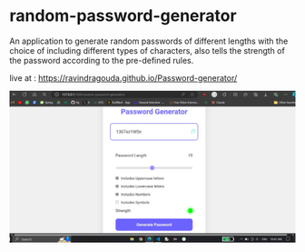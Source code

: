 # random-password-generator
An application to generate random passwords of different lengths with the choice of including different types of characters, also tells the strength of the password according to the pre-defined rules.

live at : https://ravindragouda.github.io/Password-generator/

![alt text](<pass gen.jpg>)
